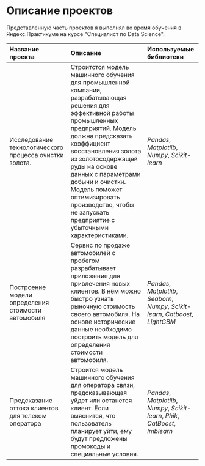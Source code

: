 # Описание проектов 
Представленную часть проектов я выполнял во время обучения в Яндекс.Практикуме на курсе "Специалист по Data Science".

           
| Название проекта      | Описание               | Используемые библиотеки      |
| :-------------------- | :--------------------- | :--------------------------- |
| Исследование технологического    процесса очистки золота. | Cтроитстся модель машинного обучения для промышленной компании, разрабатывающая решения для эффективной работы промышленных предприятий. Модель    должна предсказать коэффициент восстановления золота из золотосодержащей руды на основе данных с параметрами добычи и очистки. Модель поможет оптимизировать производство, чтобы не запускать предприятие с убыточными характеристиками. | *Pandas*, *Matplotlib*, *Numpy*, *Scikit-learn*|
| Построение модели определения стоимости автомобиля | Сервис по продаже автомобилей с пробегом  разрабатывает приложение для привлечения новых клиентов. В нём можно быстро узнать рыночную стоимость своего автомобиля. На основе исторические данные необходимо построить модель для определения стоимости автомобиля. | *Pandas*, *Matplotlib*, *Seaborn*, *Numpy*, *Scikit-learn*, *Catboost*, *LightGBM* |
| Предсказание оттока клиентов для телеком оператора | Строится модель машинного обучения для оператора связи, предсказывающая уйдет или останется клиент. Если выяснится, что пользователь планирует уйти, ему будут предложены промокоды и специальные условия. | *Pandas*, *Matplotlib*, *Numpy*, *Scikit-learn*, *Phik*, *CatBoost*, *Imblearn* |
